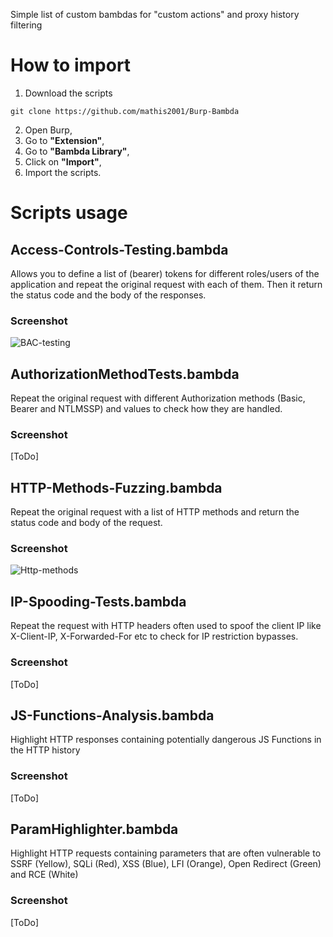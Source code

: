 Simple list of custom bambdas for "custom actions" and proxy history filtering

# How to import

1. Download the scripts

```
git clone https://github.com/mathis2001/Burp-Bambda
```

2. Open Burp,
3. Go to **"Extension"**,
4. Go to **"Bambda Library"**,
5. Click on **"Import"**,
6. Import the scripts.

# Scripts usage

## Access-Controls-Testing.bambda

Allows you to define a list of (bearer) tokens for different roles/users of the application and repeat the original request with each of them.
Then it return the status code and the body of the responses.

### Screenshot

![BAC-testing](https://github.com/user-attachments/assets/432d6bd0-862b-4494-9bc7-13541672e235)

## AuthorizationMethodTests.bambda

Repeat the original request with different Authorization methods (Basic, Bearer and NTLMSSP) and values to check how they are handled.

### Screenshot

[ToDo]

## HTTP-Methods-Fuzzing.bambda

Repeat the original request with a list of HTTP methods and return the status code and body of the request.

### Screenshot

![Http-methods](https://github.com/user-attachments/assets/d0a0afc3-4477-4bba-b28e-e8ee3b1e14aa)

## IP-Spooding-Tests.bambda

Repeat the request with HTTP headers often used to spoof the client IP like X-Client-IP, X-Forwarded-For etc to check for IP restriction bypasses.

### Screenshot

[ToDo]

## JS-Functions-Analysis.bambda

Highlight HTTP responses containing potentially dangerous JS Functions in the HTTP history

### Screenshot

[ToDo]

## ParamHighlighter.bambda

Highlight HTTP requests containing parameters that are often vulnerable to SSRF (Yellow), SQLi (Red), XSS (Blue), LFI (Orange), Open Redirect (Green) and RCE (White)

### Screenshot

[ToDo]
